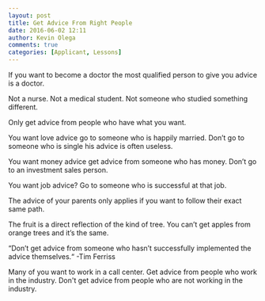 ```yaml
---
layout: post
title: Get Advice From Right People
date: 2016-06-02 12:11
author: Kevin Olega
comments: true
categories: [Applicant, Lessons]
---
```

If you want to become a doctor the most qualified person to give you advice is a doctor.

Not a nurse.
Not a medical student.
Not someone who studied something different.

Only get advice from people who have what you want.

You want love advice go to someone who is happily married. Don’t go to someone who is single his advice is often useless.

You want money advice get advice from someone who has money. Don’t go to an investment sales person.

You want job advice? Go to someone who is successful at that job.

The advice of your parents only applies if you want to follow their exact same path.

The fruit is a direct reflection of the kind of tree. You can’t get apples from orange trees and it’s the same.

“Don’t get advice from someone who hasn’t successfully implemented the advice themselves.“
-Tim Ferriss

Many of you want to work in a call center. Get advice from people who work in the industry. Don't get advice from people who are not working in the industry.
